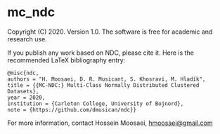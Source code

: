 # mc_ndc

Copyright (C) 2020. Version 1.0. The software is free for academic and research use.

If you publish any work based on NDC, please cite it. Here is the recommended LaTeX bibliography entry:

```
@misc{ndc,
authors = "H. Moosaei, D. R. Musicant, S. Khosravi, M. Hladík",
title = {{MC-NDC:} Multi-Class Normally Distributed Clustered Datasets},
year = 2020,
institution = {Carleton College, University of Bojnord},
note = {https://github.com/dmusican/ndc}}

```
For more information, contact Hossein Moosaei, hmoosaei@gmail.com
